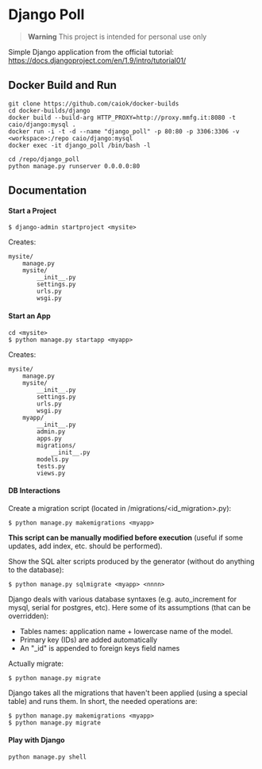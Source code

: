 # Django Poll

> **Warning**
> This project is intended for personal use only

Simple Django application from the official tutorial: https://docs.djangoproject.com/en/1.9/intro/tutorial01/

## Docker Build and Run

```
git clone https://github.com/caiok/docker-builds
cd docker-builds/django
docker build --build-arg HTTP_PROXY=http://proxy.mmfg.it:8080 -t caio/django:mysql .
docker run -i -t -d --name "django_poll" -p 80:80 -p 3306:3306 -v <workspace>:/repo caio/django:mysql
docker exec -it django_poll /bin/bash -l
```

```
cd /repo/django_poll
python manage.py runserver 0.0.0.0:80
```

## Documentation

#### Start a Project

```
$ django-admin startproject <mysite>
```

Creates:
```
mysite/
    manage.py
    mysite/
        __init__.py
        settings.py
        urls.py
        wsgi.py
```

#### Start an App

```
cd <mysite>
$ python manage.py startapp <myapp>
```

Creates:
```
mysite/
    manage.py
    mysite/
        __init__.py
        settings.py
        urls.py
        wsgi.py
    myapp/
        __init__.py
        admin.py
        apps.py
        migrations/
            __init__.py
        models.py
        tests.py
        views.py
```

#### DB Interactions

Create a migration script (located in <myapp>/migrations/<id_migration>.py):
```
$ python manage.py makemigrations <myapp>
```

**This script can be manually modified before execution** (useful if some updates,
add index, etc. should be performed).

Show the SQL alter scripts produced by the generator (without do anything to the database):
```
$ python manage.py sqlmigrate <myapp> <nnnn>
```

Django deals with various database syntaxes (e.g. auto_increment for mysql, serial 
for postgres, etc). Here some of its assumptions (that can be overridden):
- Tables names: application name + lowercase name of the model.
- Primary key (IDs) are added automatically
- An "_id" is appended to foreign keys field names

Actually migrate:
```
$ python manage.py migrate
```

Django takes all the migrations that haven't been applied (using a special table)
and runs them. In short, the needed operations are:
```
$ python manage.py makemigrations <myapp>
$ python manage.py migrate
```

#### Play with Django

```
python manage.py shell
```
